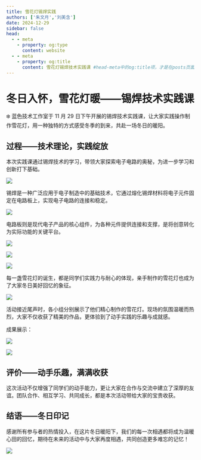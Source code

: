 ```yaml
---
title: 雪花灯锡焊实践
authors: ['朱文月','刘美含']
date: 2024-12-29
sidebar: false
head:
  - - meta
    - property: og:type
      content: website
  - - meta
    - property: og:title
      content: 雪花灯锡焊技术实践课 #head-meta中的og:title项，才是在posts页面展示的标题，必须配置否则无法显示
---
```


# 冬日入怀，雪花灯暖——锡焊技术实践课

❄️ 蓝色技术工作室于 11 月 29 日下午开展的锡焊技术实践课，让大家实践操作制作雪花灯，用一种独特的方式感受冬季的到来，共赴一场冬日的暖阳。

## 过程——技术理论，实践绽放

本次实践课通过锡焊技术的学习，带领大家探索电子电路的奥秘，为进一步学习和创新打下基础。

![](../assets/img/posts/2024-11-29-snowflake-lamp-soldering-practice/AoDDbM82ZoOYugxwoibcxojxnNb.jpg)

锡焊是一种广泛应用于电子制造中的基础技术，它通过熔化锡焊材料将电子元件固定在电路板上，实现电子电路的连接和稳定。

![](../assets/img/posts/2024-11-29-snowflake-lamp-soldering-practice/Zd3kb0SDKolwrsxeTKfcc0bunnc.jpg)

电路板则是现代电子产品的核心组件，为各种元件提供连接和支撑，是将创意转化为实际功能的关键平台。

![](../assets/img/posts/2024-11-29-snowflake-lamp-soldering-practice/M99Rbmnk9ol9zaxlCGZcoAypnKg.jpg)

![](../assets/img/posts/2024-11-29-snowflake-lamp-soldering-practice/IIx8bWuCGo1eOsxxZxQchZBLnRf.jpg)

![](../assets/img/posts/2024-11-29-snowflake-lamp-soldering-practice/V1PwbxmCuoFAXGxCSiEc48QgnfV.jpg)

每一盏雪花灯的诞生，都是同学们实践力与耐心的体现，亲手制作的雪花灯也成为了大家冬日美好回忆的象征。

![](../assets/img/posts/2024-11-29-snowflake-lamp-soldering-practice/DU9ebsS0MoaSQDxz0k5cC8jXn7b.jpg)

活动接近尾声时，各小组分别展示了他们精心制作的雪花灯。现场的氛围温暖而热烈，大家不仅收获了精美的作品，更体验到了动手实践的乐趣与成就感。

成果展示：

![](../assets/img/posts/2024-11-29-snowflake-lamp-soldering-practice/KVPzbzclqoyeLSxnogdcs75cnCn.jpg)

![](../assets/img/posts/2024-11-29-snowflake-lamp-soldering-practice/Tx7TbfPLEon9RIxD35zcYUfwnNh.jpg)

## 评价——动手乐趣，满满收获

这次活动不仅增强了同学们的动手能力，更让大家在合作与交流中建立了深厚的友谊。团队合作、相互学习、共同成长，都是本次活动带给大家的宝贵收获。

## 结语——冬日印记

感谢所有参与者的热情投入，在这片冬日暖阳下，我们的每一次相遇都将成为温暖心田的回忆，期待在未来的活动中与大家再度相遇，共同创造更多难忘的记忆！

![](../assets/img/posts/2024-11-29-snowflake-lamp-soldering-practice/ARW6b8A6JozjF1xARKccEADcnmh.jpeg)
